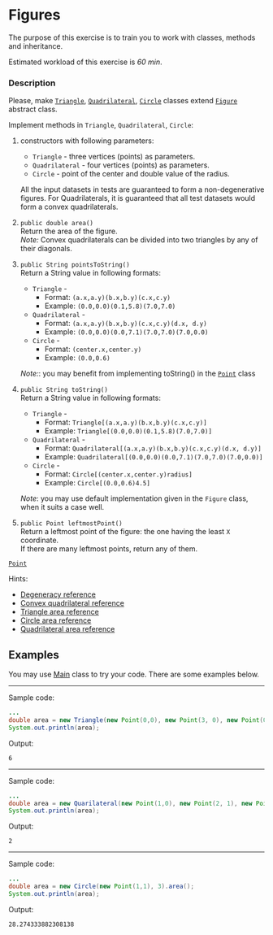 # Figures

The purpose of this exercise is to train you to work with classes, methods and inheritance.

Estimated workload of this exercise is _60 min_.

### Description
Please, make [`Triangle`](src/main/java/com/epam/rd/autotasks/figures/Triangle.java),
[`Quadrilateral`](src/main/java/com/epam/rd/autotasks/figures/Quadrilateral.java),
[`Circle`](src/main/java/com/epam/rd/autotasks/figures/Circle.java) classes
extend [`Figure`](src/main/java/com/epam/rd/autotasks/figures/Figure.java) abstract class.

Implement methods in `Triangle`, `Quadrilateral`, `Circle`:

1. constructors with following parameters:
    * `Triangle` - three vertices (points) as parameters.
    * `Quadrilateral` - four vertices (points) as parameters.
    * `Circle` - point of the center and double value of the radius.
   
    All the input datasets in tests are guaranteed to form a non-degenerative figures.
    For Quadrilaterals, it is guaranteed that all test datasets would form a convex quadrilaterals.

1. `public double area()`\
    Return the area of the figure.\
    *Note:* Convex quadrilaterals can be divided into two triangles by any of their diagonals. 

1. `public String pointsToString()`\
    Return a String value in following formats:
    * `Triangle` - 
        * Format: `(a.x,a.y)(b.x,b.y)(c.x,c.y)`
        * Example: `(0.0,0.0)(0.1,5.8)(7.0,7.0)`    
    * `Quadrilateral` - 
        * Format: `(a.x,a.y)(b.x,b.y)(c.x,c.y)(d.x, d.y)`
        * Example: `(0.0,0.0)(0.0,7.1)(7.0,7.0)(7.0,0.0)`    
    * `Circle` - 
        * Format: `(center.x,center.y)`
        * Example: `(0.0,0.6)`
        
    *Note:*: you may benefit from implementing toString() in the [`Point`](src/main/java/com/epam/rd/autotasks/figures/Point.java) class

1. `public String toString()`\
    Return a String value in following formats:
    * `Triangle` - 
        * Format: `Triangle[(a.x,a.y)(b.x,b.y)(c.x,c.y)]`
        * Example: `Triangle[(0.0,0.0)(0.1,5.8)(7.0,7.0)]`    
    * `Quadrilateral` - 
        * Format: `Quadrilateral[(a.x,a.y)(b.x,b.y)(c.x,c.y)(d.x, d.y)]`
        * Example: `Quadrilateral[(0.0,0.0)(0.0,7.1)(7.0,7.0)(7.0,0.0)]`    
    * `Circle` - 
        * Format: `Circle[(center.x,center.y)radius]`
        * Example: `Circle[(0.0,0.6)4.5]`
        
    *Note*: you may use default implementation given in the `Figure` class, when it suits a case well.

1. `public Point leftmostPoint()`\
   Return a leftmost point of the figure: the one having the least `X` coordinate.\
   If there are many leftmost points, return any of them. 

[`Point`](src/main/java/com/epam/rd/autotasks/figures/Point.java)

Hints:
* [Degeneracy reference](https://en.wikipedia.org/wiki/Degeneracy_(mathematics))
* [Convex quadrilateral reference](https://en.wikipedia.org/wiki/Quadrilateral#Convex_quadrilaterals)
* [Triangle area reference](https://en.wikipedia.org/wiki/Triangle#Computing_the_area_of_a_triangle)
* [Circle area reference](https://en.wikipedia.org/wiki/Circle#Area_enclosed)
* [Quadrilateral area reference](https://en.wikipedia.org/wiki/Quadrilateral#Area_of_a_convex_quadrilateral)

## Examples
You may use [Main](src/test/java/com/epam/rd/autotasks/figures/Main.java) class to try your code.
There are some examples below.

---
Sample code:
```java
...
double area = new Triangle(new Point(0,0), new Point(3, 0), new Point(0, 4)).area();
System.out.println(area);
```
Output:
```
6
```

---
Sample code:
```java
...
double area = new Quarilateral(new Point(1,0), new Point(2, 1), new Point(1, 2), new Point(0, 1)).area();
System.out.println(area);
```
Output:
```
2
```

---
Sample code:
```java
...
double area = new Circle(new Point(1,1), 3).area();
System.out.println(area);
```
Output:
```
28.274333882308138
```
